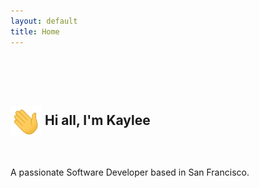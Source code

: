 ```yaml
---
layout: default
title: Home
---
```


<br><br><br>

<h2>
	<img align="center" src="img/wave.gif" width="50px"> Hi all, I'm Kaylee 
</h2>

<br>

A passionate Software Developer based in San Francisco.

<br>
